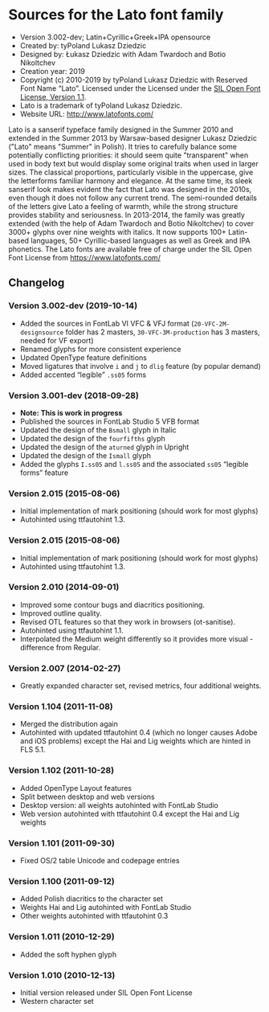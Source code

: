 # Sources for the Lato font family

- Version 3.002-dev; Latin+Cyrillic+Greek+IPA opensource
- Created by: tyPoland Lukasz Dziedzic
- Designed by: Łukasz Dziedzic with Adam Twardoch and Botio Nikoltchev
- Creation year: 2019
- Copyright (c) 2010-2019 by tyPoland Lukasz Dziedzic with Reserved Font Name “Lato”. Licensed under the Licensed under the [SIL Open Font License, Version 1.1](./LICENSE.txt).
- Lato is a trademark of tyPoland Lukasz Dziedzic.
- Website URL: http://www.latofonts.com/

Lato is a sanserif typeface family designed in the Summer 2010 and extended in the Summer 2013 by Warsaw-based designer Lukasz Dziedzic ("Lato" means "Summer" in Polish). It tries to carefully balance some potentially conflicting priorities: it should seem quite "transparent" when used in body text but would display some original traits when used in larger sizes. The classical proportions, particularly visible in the uppercase, give the letterforms familiar harmony and elegance. At the same time, its sleek sanserif look makes evident the fact that Lato was designed in the 2010s, even though it does not follow any current trend. The semi-rounded details of the letters give Lato a feeling of warmth, while the strong structure provides stability and seriousness. In 2013-2014, the family was greatly extended (with the help of Adam Twardoch and Botio Nikoltchev) to cover 3000+ glyphs over nine weights with italics. It now supports 100+ Latin-based languages, 50+ Cyrillic-based languages as well as Greek and IPA phonetics. The Lato fonts are available free of charge under the SIL Open Font License from https://www.latofonts.com/

## Changelog

### Version 3.002-dev (2019-10-14)

- Added the sources in FontLab VI VFC & VFJ format (`20-VFC-2M-designsource` folder has 2 masters, `30-VFC-3M-production` has 3 masters, needed for VF export)
- Renamed glyphs for more consistent experience
- Updated OpenType feature definitions
- Moved ligatures that involve `i` and `j` to `dlig` feature (by popular demand)
- Added accented “legible” `.ss05` forms

### Version 3.001-dev (2018-09-28)

- **Note: This is work in progress**
- Published the sources in FontLab Studio 5 VFB format
- Updated the design of the `Bsmall` glyph in Italic
- Updated the design of the `fourfifths` glyph
- Updated the design of the `aturned` glyph in Upright
- Updated the design of the `Ismall` glyph
- Added the glyphs `I.ss05` and `l.ss05` and the associated `ss05` “legible forms” feature

### Version 2.015 (2015-08-06)

- Initial implementation of mark positioning (should work for most glyphs)
- Autohinted using ttfautohint 1.3.

### Version 2.015 (2015-08-06)

- Initial implementation of mark positioning (should work for most glyphs)
- Autohinted using ttfautohint 1.3.

### Version 2.010 (2014-09-01)

- Improved some contour bugs and diacritics positioning.
- Improved outline quality.
- Revised OTL features so that they work in browsers (ot-sanitise).
- Autohinted using ttfautohint 1.1.
- Interpolated the Medium weight differently so it provides more visual - difference from Regular.

### Version 2.007 (2014-02-27)

- Greatly expanded character set, revised metrics, four additional weights.

### Version 1.104 (2011-11-08)

- Merged the distribution again
- Autohinted with updated ttfautohint 0.4 (which no longer causes Adobe and iOS problems) except the Hai and Lig weights which are hinted in FLS 5.1.

### Version 1.102 (2011-10-28)

- Added OpenType Layout features
- Split between desktop and web versions
- Desktop version: all weights autohinted with FontLab Studio
- Web version autohinted with ttfautohint 0.4 except the Hai and Lig weights

### Version 1.101 (2011-09-30)

- Fixed OS/2 table Unicode and codepage entries

### Version 1.100 (2011-09-12)

- Added Polish diacritics to the character set
- Weights Hai and Lig autohinted with FontLab Studio
- Other weights autohinted with ttfautohint 0.3

### Version 1.011 (2010-12-29)

- Added the soft hyphen glyph

### Version 1.010 (2010-12-13)

- Initial version released under SIL Open Font License
- Western character set
